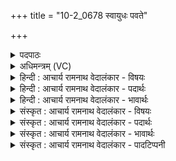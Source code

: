 +++
title = "10-2_0678 स्वायुधः पवते"

+++
<details><summary>पदपाठः</summary>

स्वा꣣युधः꣢। सु꣣। आयुधः꣢। प꣣वते। देवः꣡। इ꣢न्दुः꣢꣯। अ꣣शस्तिहा꣢। अ꣣शस्ति। हा꣢। वृ꣣ज꣡ना꣢। र꣡क्ष꣢꣯माणः। पि꣣ता꣢। दे꣣वा꣡ना꣢म्। ज꣣निता꣢। सु꣣द꣡क्षः꣢। सु꣣। द꣡क्षः꣢꣯। वि꣡ष्टम्भः꣢। वि꣣। स्तम्भः꣢। दि꣣वः꣢। ध꣣रु꣡णः꣢। पृ꣣थिव्याः꣢। ६७८।
</details>

<details><summary>अधिमन्त्रम् (VC)</summary>

- पवमानः सोमः
- उशना काव्यः
- त्रिष्टुप्
- धैवतः
</details>

<details><summary>हिन्दी : आचार्य रामनाथ वेदालंकार - विषयः</summary>

अगले मन्त्र में यह वर्णन है कि गुरु किन गुणों से युक्त हो।
</details>

<details><summary>हिन्दी : आचार्य रामनाथ वेदालंकार - पदार्थः</summary>

पदार्थान्वय -  (स्वायुधः) भद्र दण्डवाला, (देवः) सुख आदि का दाता, (अशस्तिहा) अप्रशस्ति को दूर करनेवाला, (वृजना) बलों की (रक्षमाणः) रक्षा करनेवाला, (पिता) पितृतुल्य, (देवानां जनिता) विद्वानों को उत्पन्न करनेवाला,(सुदक्षः) उत्तम बलवाला, (दिवः) विद्या के सूर्य का (विष्टम्भः) आधारभूत, (पृथिव्याः) राष्ट्रभूमि का (धरुणः) धारण करनेवाला (इन्दुः) तेजस्वी गुरु (पवते) पवित्रता प्रदान करता है ॥२॥
</details>

<details><summary>हिन्दी : आचार्य रामनाथ वेदालंकार - भावार्थः</summary>

भावार्थ -  मन्त्रोक्त गुणों से युक्त गुरु का जो सेवन करते हैं,वे विद्वान्,सदाचारी और प्रशस्त कीर्तिवाले होते हैं ॥२॥
</details>

<details><summary>संस्कृत : आचार्य रामनाथ वेदालंकार - विषयः</summary>

अथ गुरुः किंगुणविशिष्टः स्यादित्याह।
</details>

<details><summary>संस्कृत : आचार्य रामनाथ वेदालंकार - पदार्थः</summary>

पदार्थान्वय -  (स्वायुधः२) भद्रदण्डः, (देवः) सुखादीनां दाता, (अशस्तिहा३) अप्रशस्तेः हन्ता, (वृजना) वृजनानि बलानि[वृजनम् इति बलनाम। निघं० २।९।] (रक्षमाणः) त्रायमाणः, (पिता) पितृवद् वर्तमानः, (देवानाम्) विदुषाम्, (जनिता) जनयिता, (सुदक्षः) शोभनबलः, (दिवः) विद्यासूर्यस्य (विष्टम्भः) आधारभूतः, (पृथिव्याः) राष्ट्रभूमेः (धरुणः) धारयिता, (इन्दुः) तेजसा दीप्तः गुरुः (पवते) पवित्रतां प्रयच्छति ॥२॥
</details>

<details><summary>संस्कृत : आचार्य रामनाथ वेदालंकार - भावार्थः</summary>

भावार्थ -  मन्त्रोक्तगुणयुक्तं गुरुं ये सेवन्ते ते विद्वांसः सदाचाराः प्रशस्तकीर्तयश्च जायन्ते ॥२॥
</details>

<details><summary>संस्कृत : आचार्य रामनाथ वेदालंकार - पादटिप्पनी</summary>

टिप्पनी -   १. ऋ० ९।८७।२ ‘वृजना’ इत्यत्र ‘वृ॒जनं॒’ इति पाठः। २. स्वायुधः असिखड्गपरशुप्रासादिभिरायुधैः स्वायुधः। अथवा वज्र-स्रुव-स्रुक्-शम्याकप्रभृतिभिर्यज्ञायुधैः स्वायुधः—इति वि०। ३. अशस्तिहा अशस्तयः शत्रवः, अथवा अशस्ता वाचः अशस्तानि वा कर्माणि ये कुर्वन्ति तेषां हन्ता—इति वि०।
</details>